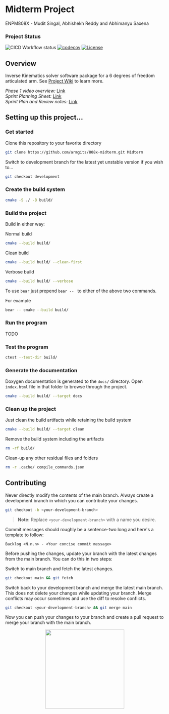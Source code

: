 # Midterm Project

ENPM808X - Mudit Singal, Abhishekh Reddy and Abhimanyu Saxena

### Project Status

![CICD Workflow status](https://github.com/armgits/808x-midterm/actions/workflows/run-unit-test-and-upload-codecov.yml/badge.svg)
[![codecov](https://codecov.io/gh/armgits/808x-midterm/branch/development/graph/badge.svg)](https://codecov.io/gh/armgits/808x-midterm)
[![License](https://img.shields.io/badge/license-MIT-blue.svg)](LICENSE)

## Overview

Inverse Kinematics solver software package for a 6 degrees of freedom articulated arm. See [Project Wiki](https://github.com/armgits/808x-midterm/wiki) to learn more.

*Phase 1 video overview:* [Link](https://youtu.be/1Ef1qAf1lvI)<br>
*Sprint Planning Sheet:* [Link](https://docs.google.com/spreadsheets/d/1Rc0Pfr8mMGa4ZMYpjgk5P0cRsIy_P_9iZ-9lBFNqeOc/edit?usp=sharing)<br>
*Sprint Plan and Review notes:*  [Link](https://docs.google.com/document/d/1s6W9IP_ZDYR-660YitoVuVJ2dlizAf8o30H2Hzoah2A/edit?usp=sharing)<br>

## Setting up this project...

### Get started

Clone this repository to your favorite directory

```bash
git clone https://github.com/armgits/808x-midterm.git Midterm
```

Switch to development branch for the latest yet unstable version if you wish to...

```bash
git checkout development
```

### Create the build system

```bash
cmake -S ./ -B build/
```

### Build the project

Build in either way:

Normal build

```bash
cmake --build build/
```

Clean build

```bash
cmake --build build/ --clean-first
```

Verbose build

```bash
cmake --build build/ --verbose
```

To use `bear` just prepend `bear -- ` to either of the above two commands.

For example

```bash
bear -- cmake --build build/
```

### Run the program

TODO

### Test the program

```bash
ctest --test-dir build/
```

### Generate the documentation

Doxygen documentation is generated to the `docs/` directory. Open `index.html` file in that folder to browse through the project.

```bash
cmake --build build/ --target docs
```

### Clean up the project

Just clean the build artifacts while retaining the build system

```bash
cmake --build build/ --target clean
```

Remove the build system including the artifacts

```bash
rm -rf build/
```

Clean-up any other residual files and folders

```bash
rm -r .cache/ compile_commands.json
```

## Contributing

Never directly modify the contents of the main branch. Always create a development branch in which you can contribute your changes.

```bash
git checkout -b <your-development-branch>
```
>**Note:** Replace `<your-development-branch>` with a name you desire.

Commit messages should roughly be a sentence-two long and here's a template to follow:

```
Backlog <N.n.n> - <Your concise commit message>
```

Before pushing the changes, update your branch with the latest changes from the main branch. You can do this in two steps:

Switch to main branch and fetch the latest changes.

```bash
git checkout main && git fetch
```

Switch back to your development branch and merge the latest main branch. This does not delete your changes while updating your branch. Merge conflicts may occur sometimes and use the diff to resolve conflicts.

```bash
git checkout <your-development-branch> && git merge main
```

Now you can push your changes to your branch and create a pull request to merge your branch with the main branch.

<p align="center"><img src="https://media.tenor.com/-O_9bNdwqngAAAAC/all-is-well-all-izz-well.gif" height="250"></p>
